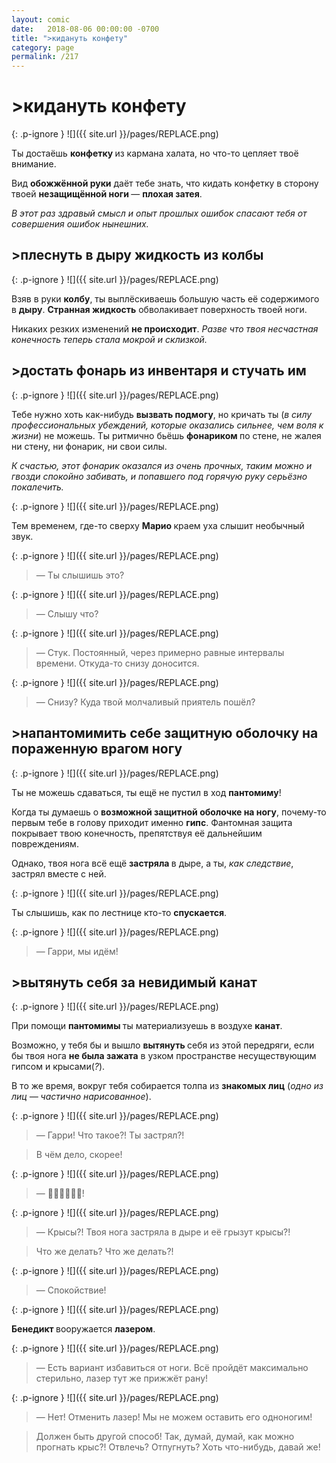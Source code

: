 ```yaml
---
layout: comic
date:   2018-08-06 00:00:00 -0700
title: ">кидануть конфету"
category: page
permalink: /217
---
```

# >кидануть конфету

{: .p-ignore }
![]({{ site.url }}/pages/REPLACE.png)

Ты достаёшь <strong>конфетку </strong>из кармана халата, но что-то цепляет твоё внимание.

Вид <strong>обожжённой руки</strong> даёт тебе знать, что кидать конфетку в сторону твоей <strong>незащищённой ноги </strong>— <strong>плохая затея</strong>. 

<em>В этот раз здравый смысл и опыт прошлых ошибок спасают тебя от совершения ошибок нынешних.</em>

## >плеснуть в дыру жидкость из колбы

{: .p-ignore }
![]({{ site.url }}/pages/REPLACE.png)

Взяв в руки <strong>колбу</strong>, ты выплёскиваешь большую часть её содержимого в <strong>дыру</strong>. <strong>Странная жидкость</strong> обволакивает поверхность твоей ноги.

Никаких резких изменений <strong>не происходит</strong>. <em>Разве что твоя несчастная конечность теперь стала мокрой и склизкой.</em>

## >достать фонарь из инвентаря и стучать им

{: .p-ignore }
![]({{ site.url }}/pages/REPLACE.png)

Тебе нужно хоть как-нибудь <strong>вызвать подмогу</strong>, но кричать ты (<em>в силу профессиональных убеждений, которые оказались сильнее, чем воля к жизни</em>) не можешь. Ты ритмично бьёшь <strong>фонариком </strong>по стене, не жалея ни стену, ни фонарик, ни свои силы.

<em>К счастью, этот фонарик оказался из очень прочных, таким можно и гвозди спокойно забивать, и попавшего под горячую руку серьёзно покалечить.</em>

{: .p-ignore }
![]({{ site.url }}/pages/REPLACE.png)

Тем временем, где-то сверху <strong>Марио </strong>краем уха слышит необычный звук.

{: .p-ignore }
![]({{ site.url }}/pages/REPLACE.png)

<blockquote>— Ты слышишь это?</blockquote>

{: .p-ignore }
![]({{ site.url }}/pages/REPLACE.png)

<blockquote>— Слышу что?</blockquote>

{: .p-ignore }
![]({{ site.url }}/pages/REPLACE.png)

<blockquote>— Стук. Постоянный, через примерно равные интервалы времени. Откуда-то снизу доносится.</blockquote>

{: .p-ignore }
![]({{ site.url }}/pages/REPLACE.png)

<blockquote>— Снизу? Куда твой молчаливый приятель пошёл?</blockquote>

## >напантомимить себе защитную оболочку на пораженную врагом ногу

{: .p-ignore }
![]({{ site.url }}/pages/REPLACE.png)

Ты не можешь сдаваться, ты ещё не пустил в ход <strong>пантомиму</strong>!

Когда ты думаешь о <strong>возможной защитной оболочке на ногу</strong>, почему-то первым тебе в голову приходит именно <strong>гипс</strong>. Фантомная защита покрывает твою конечность, препятствуя её дальнейшим повреждениям.

Однако, твоя нога всё ещё <strong>застряла </strong>в дыре, а ты, <em>как следствие</em>, застрял вместе с ней.

{: .p-ignore }
![]({{ site.url }}/pages/REPLACE.png)

Ты слышишь, как по лестнице кто-то <strong>спускается</strong>.

{: .p-ignore }
![]({{ site.url }}/pages/REPLACE.png)

<blockquote>— Гарри, мы идём!</blockquote>

## >вытянуть себя за невидимый канат

{: .p-ignore }
![]({{ site.url }}/pages/REPLACE.png)

При помощи <strong>пантомимы </strong>ты материализуешь в воздухе <strong>канат</strong>.

Возможно, у тебя бы и вышло <strong>вытянуть </strong>себя из этой передряги, если бы твоя нога <strong>не была зажата</strong> в узком пространстве несуществующим гипсом и крысами(<em>?</em>).

В то же время, вокруг тебя собирается толпа из <strong>знакомых лиц</strong> (<em>одно из лиц — частично нарисованное</em>).

{: .p-ignore }
![]({{ site.url }}/pages/REPLACE.png)

<blockquote>— Гарри! Что такое?! Ты застрял?!</blockquote>

<blockquote>В чём дело, скорее!</blockquote>

{: .p-ignore }
![]({{ site.url }}/pages/REPLACE.png)

<blockquote>— <strong>🤖🐀</strong>🤖🐀🤖🐀!</blockquote>

{: .p-ignore }
![]({{ site.url }}/pages/REPLACE.png)

<blockquote>— Крысы?! Твоя нога застряла в дыре и её грызут крысы?!</blockquote>

<blockquote>Что же делать? Что же делать?!</blockquote>

{: .p-ignore }
![]({{ site.url }}/pages/REPLACE.png)

<blockquote>— Спокойствие!</blockquote>

{: .p-ignore }
![]({{ site.url }}/pages/REPLACE.png)

<strong>Бенедикт </strong>вооружается <strong>лазером</strong>.

{: .p-ignore }
![]({{ site.url }}/pages/REPLACE.png)

<blockquote>— Есть вариант избавиться от ноги. Всё пройдёт максимально стерильно, лазер тут же прижжёт рану!</blockquote>

{: .p-ignore }
![]({{ site.url }}/pages/REPLACE.png)

<blockquote>— Нет! Отменить лазер! Мы не можем оставить его одноногим!</blockquote>

<blockquote>Должен быть другой способ! Так, думай, думай, как можно прогнать крыс?! Отвлечь? Отпугнуть? Хоть что-нибудь, давай же!</blockquote>
